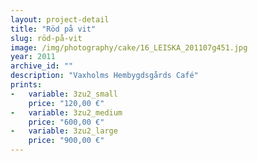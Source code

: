 ```yaml
---
layout: project-detail
title: "Röd på vit"
slug: röd-på-vit
image: /img/photography/cake/16_LEISKA_201107g451.jpg
year: 2011
archive_id: ""
description: "Vaxholms Hembygdsgårds Café"
prints: 
-   variable: 3zu2_small
    price: "120,00 €"
-   variable: 3zu2_medium
    price: "600,00 €"
-   variable: 3zu2_large
    price: "900,00 €"
---
```

